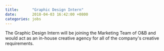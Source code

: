 ```yaml
---
title:      "Graphic Design Intern"
date:       2018-04-03 16:42:00 +0800
categories: jobs
---
```

The Graphic Design Intern will be joining the Marketing Team of O&B and would act as an in-house creative agency for all of the company's creative requirements.